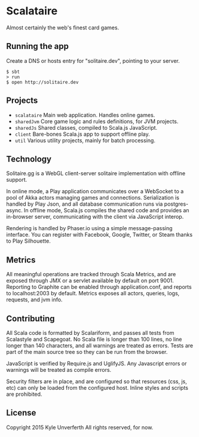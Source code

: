 # Scalataire

Almost certainly the web's finest card games.

## Running the app

Create a DNS or hosts entry for "solitaire.dev", pointing to your server.

```shell
$ sbt
> run
$ open http://solitaire.dev
```

## Projects

* `scalataire` Main web application. Handles online games.
* `sharedJvm` Core game logic and rules definitions, for JVM projects.
* `sharedJs` Shared classes, compiled to Scala.js JavaScript.
* `client` Bare-bones Scala.js app to support offline play.
* `util` Various utility projects, mainly for batch processing.


## Technology

Solitaire.gg is a WebGL client-server solitaire implementation with offline support.

In online mode, a Play application communicates over a WebSocket to a pool of Akka actors managing games and connections. 
Serialization is handled by Play Json, and all database communication runs via postgres-async. In offline mode, Scala.js compiles the
shared code and provides an in-browser server, communicating with the client via JavaScript interop.

Rendering is handled by Phaser.io using a simple message-passing interface.
You can register with Facebook, Google, Twitter, or Steam thanks to Play Silhouette.


## Metrics

All meaningful operations are tracked through Scala Metrics, and are exposed through JMX or a servlet available by default on port 9001.
Reporting to Graphite can be enabled through application.conf, and reports to localhost:2003 by default.
Metrics exposes all actors, queries, logs, requests, and jvm info.


## Contributing

All Scala code is formatted by Scalariform, and passes all tests from Scalastyle and Scapegoat. No Scala file is longer than 100 lines, no line 
longer than 140 characters, and all warnings are treated as errors. Tests are part of the main source tree so they can be run from the browser.

JavaScript is verified by Require.js and UglifyJS. Any Javascript errors or warnings will be treated as compile errors. 

Security filters are in place, and are configured so that resources (css, js, etc) can only be loaded from the configured host.
Inline styles and scripts are prohibited.


## License

Copyright 2015 Kyle Unverferth
All rights reserved, for now.

